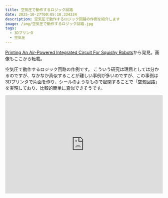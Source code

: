 ```yaml
---
title: 空気圧で動作するロジック回路
date: 2025-10-27T00:05:10.334334
description: 空気圧で動作するロジック回路の作例を紹介します
image: /img/空気圧で動作するロジック回路.jpg
tags:
  - 3Dプリンタ
  - 空気圧
---
```

[Printing An Air-Powered Integrated Circuit For Squishy Robots](https://hackaday.com/2025/10/15/printing-an-air-powered-integrated-circuit-for-squishy-robots/)から発見。画像もここから転載。

空気圧で動作するロジック回路の作例です。
こういう研究は理屈としては分かるのですが、なかなか真似することが難しい事例が多いのですが、この事例は3Dプリンタで片面を作り、シールのようなもので密閉することで「空気回路」を実現しており、比較的簡単に真似できそうです。



<iframe width="100%" height="315" src="https://www.youtube.com/embed/QJdBp5dGrww" title="YouTube video player" frameborder="0" allow="accelerometer; autoplay; clipboard-write; encrypted-media; gyroscope; picture-in-picture" allowfullscreen></iframe>



